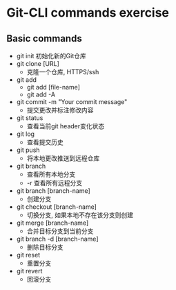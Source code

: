 # Git-CLI commands exercise
## Basic commands
- git init
    初始化新的Git仓库
- git clone [URL]
  - 克隆一个仓库, HTTPS/ssh
- git add
  - git add [file-name]
  - git add -A
- git commit -m "Your commit message"
  - 提交更改并标注修改内容
- git status
  - 查看当前git header变化状态
- git log
  - 查看提交历史
- git push
  - 将本地更改推送到远程仓库
- git branch
  - 查看所有本地分支
  - -r 查看所有远程分支
- git branch [branch-name]
  - 创建分支
- git checkout [branch-name]
  - 切换分支, 如果本地不存在该分支则创建
- git merge [branch-name]
  - 合并目标分支到当前分支
- git branch -d [branch-name]
  - 删除目标分支
- git reset
  - 重置分支
- git revert
  - 回滚分支